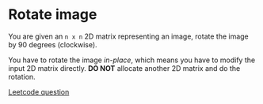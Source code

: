 # Rotate image

You are given an `n x n` 2D matrix representing an image, rotate the image by 90 degrees (clockwise).

You have to rotate the image _in-place_, which means you have to modify the input 2D matrix directly. **DO NOT** allocate another 2D matrix and do the rotation.

[Leetcode question](https://leetcode.com/problems/rotate-image/)
